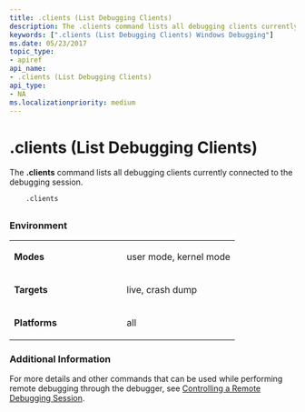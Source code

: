```yaml
---
title: .clients (List Debugging Clients)
description: The .clients command lists all debugging clients currently connected to the debugging session.
keywords: [".clients (List Debugging Clients) Windows Debugging"]
ms.date: 05/23/2017
topic_type:
- apiref
api_name:
- .clients (List Debugging Clients)
api_type:
- NA
ms.localizationpriority: medium
---
```


# .clients (List Debugging Clients)


The **.clients** command lists all debugging clients currently connected to the debugging session.

```dbgsyntax
    .clients 
```

## <span id="ddk_meta_list_debugging_clients_dbg"></span><span id="DDK_META_LIST_DEBUGGING_CLIENTS_DBG"></span>


### <span id="Environment"></span><span id="environment"></span><span id="ENVIRONMENT"></span>Environment

<table>
<colgroup>
<col width="50%" />
<col width="50%" />
</colgroup>
<tbody>
<tr class="odd">
<td align="left"><p><strong>Modes</strong></p></td>
<td align="left"><p>user mode, kernel mode</p></td>
</tr>
<tr class="even">
<td align="left"><p><strong>Targets</strong></p></td>
<td align="left"><p>live, crash dump</p></td>
</tr>
<tr class="odd">
<td align="left"><p><strong>Platforms</strong></p></td>
<td align="left"><p>all</p></td>
</tr>
</tbody>
</table>

 

### <span id="Additional_Information"></span><span id="additional_information"></span><span id="ADDITIONAL_INFORMATION"></span>Additional Information

For more details and other commands that can be used while performing remote debugging through the debugger, see [Controlling a Remote Debugging Session](controlling-a-remote-debugging-session.md).

 

 





